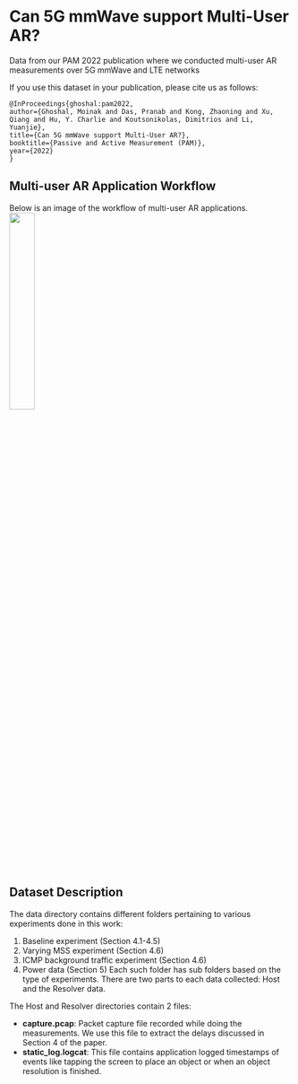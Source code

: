 # Can 5G mmWave support Multi-User AR?
Data from our PAM 2022 publication where we conducted multi-user AR measurements over 5G mmWave and LTE networks

If you use this dataset in your publication, please cite us as follows:
```
@InProceedings{ghoshal:pam2022,
author={Ghoshal, Moinak and Das, Pranab and Kong, Zhaoning and Xu, Qiang and Hu, Y. Charlie and Koutsonikolas, Dimitrios and Li, Yuanjie},
title={Can 5G mmWave support Multi-User AR?},
booktitle={Passive and Active Measurement (PAM)},
year={2022}
}
```
## Multi-user AR Application Workflow

Below is an image of the workflow of multi-user AR applications.
<img src="application-workflow/app.pdf" width="30%"/>

## Dataset Description

The data directory contains different folders pertaining to various experiments done in this work:

1. Baseline experiment (Section 4.1-4.5) 
2. Varying MSS experiment (Section 4.6)
3. ICMP background traffic experiment (Section 4.6)
4. Power data (Section 5)
Each such folder has sub folders based on the type of experiments. There are two parts to each data collected: Host and the Resolver data.

The Host and Resolver directories contain 2 files: 
* **capture.pcap**: Packet capture file recorded while doing the measurements. We use this file to extract the delays discussed in Section 4 of the paper.
* **static_log.logcat**: This file contains application logged timestamps of events like tapping the screen to place an object or when an object resolution is finished.

